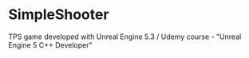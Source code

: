 # SimpleShooter
 TPS game developed with Unreal Engine 5.3 / Udemy course - "Unreal Engine 5 C++ Developer"
